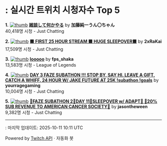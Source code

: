 # : 실시간 트위치 시청자수 Top 5

**1.** [![thumb](https://static-cdn.jtvnw.net/previews-ttv/live_user_kato_junichi0817-320x180.jpg)](https://twitch.tv/加藤純一うん〇ちゃん)
**[雑談して何かやる](https://twitch.tv/加藤純一うん〇ちゃん)** by **加藤純一うん〇ちゃん**<br>40,418명 시청  - Just Chatting

**2.** [![thumb](https://static-cdn.jtvnw.net/previews-ttv/live_user_2xrakai-320x180.jpg)](https://twitch.tv/2xRaKai)
**[🟩 FIRST 25 HOUR STREAM 🟩 HUGE SLEEPOVER🟩](https://twitch.tv/2xRaKai)** by **2xRaKai**<br>17,509명 시청  - Just Chatting

**3.** [![thumb](https://static-cdn.jtvnw.net/previews-ttv/live_user_fps_shaka-320x180.jpg)](https://twitch.tv/fps_shaka)
**[looooo](https://twitch.tv/fps_shaka)** by **fps_shaka**<br>13,583명 시청  - League of Legends

**4.** [![thumb](https://static-cdn.jtvnw.net/previews-ttv/live_user_yourragegaming-320x180.jpg)](https://twitch.tv/yourragegaming)
**[DAY 3 FAZE SUBATHON !!! STOP BY, SAY HI. LEAVE A GIFT, CATCH A WHIFF. 24 HOUR W/ JAKE FUTURE AT 25K !subathon !goals](https://twitch.tv/yourragegaming)** by **yourragegaming**<br>10,004명 시청  - Just Chatting

**5.** [![thumb](https://static-cdn.jtvnw.net/previews-ttv/live_user_jasontheween-320x180.jpg)](https://twitch.tv/jasontheween)
**[🔴FAZE SUBATHON 2🔴DAY 11🔴SLEEPOVER w/ ADAPT🌟 🔴20% SUB REVENUE TO AMERICAN CANCER SOCIETY🔴](https://twitch.tv/jasontheween)** by **jasontheween**<br>9,382명 시청  - Just Chatting


---
: 마지막 업데이트: 2025-10-11 10:11 UTC

Powered by [Twitch API](https://dev.twitch.tv/docs/api/reference) · 자동화 봇